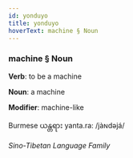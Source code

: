 ```yaml
---
id: yonduyo
title: yonduyo
hoverText: machine § Noun
---
```


### machine § Noun

**Verb**: to be a machine

**Noun**: a machine

**Modifier**: machine-like

Burmese ယန္တရား yanta.ra: /jàɴdəjá/

*Sino-Tibetan Language Family*